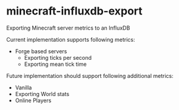 # minecraft-influxdb-export
Exporting Minecraft server metrics to an InfluxDB

Current implementation supports following metrics:
* Forge based servers
  * Exporting ticks per second
  * Exporting mean tick time

Future implementation should support following additional metrics:
* Vanilla
 * Exporting World stats
 * Online Players
